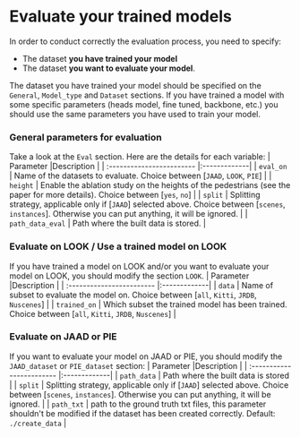# Evaluate your trained models

In order to conduct correctly the evaluation process, you need to specify: 
+ The dataset **you have trained your model** 
+ The dataset **you want to evaluate your model**.


The dataset you have trained your model should be specified on the ```General```, ```Model_type``` and ```Dataset``` sections. If you have trained a model with some specific parameters (heads model, fine tuned, backbone, etc.) you should use the same parameters you have used to train your model.

### General parameters for evaluation

Take a look at the ```Eval``` section. Here are the details for each variable:
| Parameter                 |Description   |
| :------------------------ |:-------------|
| ```eval_on```  | Name of the datasets to evaluate. Choice between [```JAAD```, ```LOOK```, ```PIE```] |
| ```height``` | Enable the ablation study on the heights of the pedestrians (see the paper for more details). Choice between [```yes```, ```no```] |
| ```split``` | Splitting strategy, applicable only if [```JAAD```] selected above. Choice between [```scenes```, ```instances```]. Otherwise you can put anything, it will be ignored. |
| ```path_data_eval``` | Path where the built data is stored. |


### Evaluate on LOOK / Use a trained model on LOOK

If you have trained a model on LOOK and/or you want to evaluate your model on LOOK, you should modify the section ```LOOK```.
| Parameter                 |Description   |
| :------------------------ |:-------------|
| ```data```  | Name of subset to evaluate the model on. Choice between [```all```, ```Kitti```, ```JRDB```, ```Nuscenes```] |
| ```trained_on``` | Which subset the trained model has been trained. Choice between [```all```, ```Kitti```, ```JRDB```, ```Nuscenes```]  |

### Evaluate on JAAD or PIE

If you want to evaluate your model on JAAD or PIE, you should modify the ```JAAD_dataset``` or ```PIE_dataset``` section:
| Parameter                 |Description   |
| :------------------------ |:-------------|
| ```path_data```  | Path where the built data is stored |
| ```split``` | Splitting strategy, applicable only if [```JAAD```] selected above. Choice between [```scenes```, ```instances```]. Otherwise you can put anything, it will be ignored. |
| ```path_txt``` | path to the ground truth txt files, this parameter shouldn't be modified if the dataset has been created correctly. Default: ```./create_data``` |
